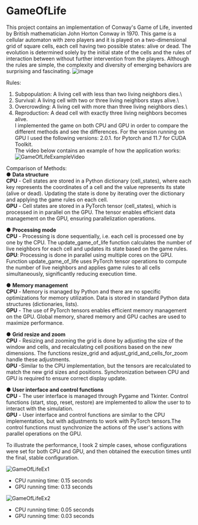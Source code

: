 # GameOfLife

  This project contains an implementation of Conway's Game of Life, invented by British mathematician John Horton Conway in 1970. This game is a cellular automaton with zero players and it is played on a two-dimensional grid of square cells, each cell having two possible states: alive or dead. 
  The evolution is determined solely by the initial state of the cells and the rules of interaction between without further intervention from the players. Although the rules are simple, the complexity and diversity of emerging behaviors are surprising and fascinating.
![image](https://github.com/user-attachments/assets/7e967cf9-3764-42e9-905a-2842d34c32ea)

Rules:
1. Subpopulation: A living cell with less than two living neighbors dies.\
2. Survival: A living cell with two or three living neighbors stays alive.\
3. Overcrowding: A living cell with more than three living neighbors dies.\
4. Reproduction: A dead cell with exactly three living neighbors becomes alive.\
  I implemented the game on both CPU and GPU in order to compare the different methods and see the differences. For the version running on GPU I used the following versions: 2.0.1. for Pytorch and 11.7 for CUDA Toolkit.\
  The video below contains an example of how the application works: 
  ![GameOfLifeExampleVideo](https://github.com/user-attachments/assets/78d82a06-8329-4e70-86b7-b19de4ea2dd4)

Comparison of Methods:\
● **Data structure**\
**CPU** - Cell states are stored in a Python dictionary (cell_states), where each key
represents the coordinates of a cell and the value represents its state (alive or dead).
Updating the state is done by iterating over the dictionary and applying the game rules on
each cell.\
**GPU** - Cell states are stored in a PyTorch tensor (cell_states), which is processed in
in parallel on the GPU. The tensor enables efficient data management on the GPU, ensuring parallelization
operations.

● **Processing mode**\
**CPU** - Processing is done sequentially, i.e. each cell is processed one by one by the
CPU. The update_game_of_life function calculates the number of live neighbors for each cell and
updates its state based on the game rules.\
**GPU**: Processing is done in parallel using multiple cores on the GPU. Function
update_game_of_life uses PyTorch tensor operations to compute the number of live neighbors
and applies game rules to all cells simultaneously, significantly reducing execution time.

● **Memory management**\
**CPU** - Memory is managed by Python and there are no specific optimizations for
memory utilization. Data is stored in standard Python data structures (dictionaries, lists).\
**GPU** - The use of PyTorch tensors enables efficient memory management on the GPU.
Global memory, shared memory and GPU caches are used to maximize
performance.

● **Grid resize and zoom**\
**CPU** - Resizing and zooming the grid is done by adjusting the size of the window and cells,
and recalculating cell positions based on the new dimensions.
The functions resize_grid and adjust_grid_and_cells_for_zoom handle these adjustments.\
**GPU** -Similar to the CPU implementation, but the tensors are recalculated to match the new
grid sizes and positions. Synchronization between CPU and GPU is required to ensure correct display update.

● **User interface and control functions**\
**CPU** - The user interface is managed through Pygame and Tkinter.
Control functions (start, stop, reset, restore) are implemented to allow the user to
to interact with the simulation.\
**GPU** - User interface and control functions are similar to the CPU implementation, but with
adjustments to work with PyTorch tensors.The control functions must synchronize the actions of the user's actions with parallel operations on the GPU.


  To illustrate the performance, I took 2 simple cases, whose configurations were set for both CPU and GPU, and then obtained the execution times until the final, stable configuration.
  
  ![GameOfLifeEx1](https://github.com/user-attachments/assets/249da60d-6348-4df8-be34-78c7f31182b8)

  - CPU running time: 0.15 seconds
  - GPU running time: 0.13 seconds

![GameOfLifeEx2](https://github.com/user-attachments/assets/66c0fd22-f4a1-47fe-8543-e5b95492c23d)

  - CPU running time: 0.05 seconds
  - GPU running time: 0.03 seconds
